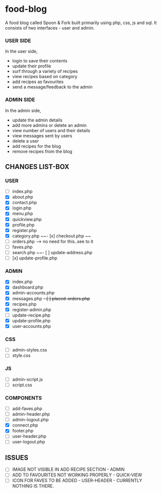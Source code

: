 # food-blog

A food blog called Spoon & Fork built primarily using php, css, js and sql.
It consists of two interfaces - user and admin.

### USER SIDE 

In the user side, 
- login to save their contents
- update their profile
- surf through a variety of recipes 
- view recipes based on category
- add recipes as favourites
- send a message/feedback to the admin


### ADMIN SIDE

In the admin side,
- update the admin details
- add more admins or delete an admin
- view number of users and their details
- view messages sent by users
- delete a user
- add recipes for the blog
- remove recipes from the blog

## CHANGES LIST-BOX

### USER

- [ ] index.php
- [x] about.php
- [x] contact.php
- [x] login.php
- [x] menu.php
- [x] quickview.php
- [x] profile.php
- [x] register.php
- [x] category.php
~~- [x] checkout.php ~~
- [ ] orders.php --> no need for this..see to it
- [ ] faves.php
- [ ] search.php
~~- [ ] update-address.php
- [ ]  [x] update-profile.php

### ADMIN
- [x] index.php
- [x] dashboard.php
- [x] admin-accounts.php
- [x] messages.php
~~- [ ] placed-orders.php~~
- [x] recipes.php
- [x] register-admin.php
- [ ] update-recipe.php
- [x] update-profile.php
- [x] user-accounts.php

### CSS

- [ ] admin-styles.css
- [ ] style.css

### JS

- [ ] admin-script.js
- [ ] script.css

### COMPONENTS
- [ ] add-faves.php
- [ ] admin-header.php
- [ ] admin-logout.php
- [x] connect.php
- [x] footer.php
- [ ] user-header.php
- [ ] user-logout.php

## ISSUES

- [ ] IMAGE NOT VISIBLE IN ADD RECIPE SECTION - ADMIN
- [ ] ADD TO FAVOURITES NOT WORKING PROPERLY - QUICK-VIEW
- [ ] ICON FOR FAVES TO BE ADDED - USER-HEADER - CURRENTLY NOTHING IS THERE.
